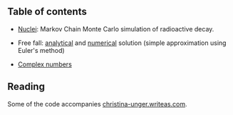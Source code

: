 
## Table of contents

* [Nuclei](https://github.com/cunger/simulacron/tree/master/nuclei): Markov Chain Monte Carlo simulation of radioactive decay.

* Free fall: [analytical](https://github.com/cunger/simulacron/blob/master/freefall_analytical.exs) and [numerical](https://github.com/cunger/simulacron/blob/master/freefall_numerical.exs) solution (simple approximation using Euler's method)
* [Complex numbers](https://github.com/cunger/simulacron/blob/master/complex.exs)

## Reading

Some of the code accompanies [christina-unger.writeas.com](https://christina-unger.writeas.com).
